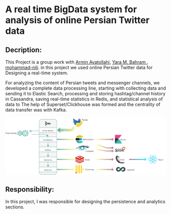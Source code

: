 # A real time BigData system for analysis of online Persian Twitter data

## Decription:

This Project is a group work with [Armin Ayatollahi](https://github.com/arminayat), [Yara M. Bahram
](https://github.com/yaramohamadi), [mohammad-nili](https://github.com/mohammad-nili). in this project we used online Persian Twitter data for Designing a real-time system. 

For analyzing the content of Persian tweets and messenger channels, we developed a complete data processing line, starting with collecting data and sending it to Elastic Search, processing and storing hashtag/channel history in Cassandra, saving real-time statistics in Redis, and statistical analysis of data to The help of Superset/Clickhouse was formed and the centrality of data transfer was with Kafka.

![Schematic](https://github.com/arminayat/bigdata-finalproject/blob/main/schematic.png)

## Responsibility:
In this project, I was responsible for designing the persistence and analytics sections.
